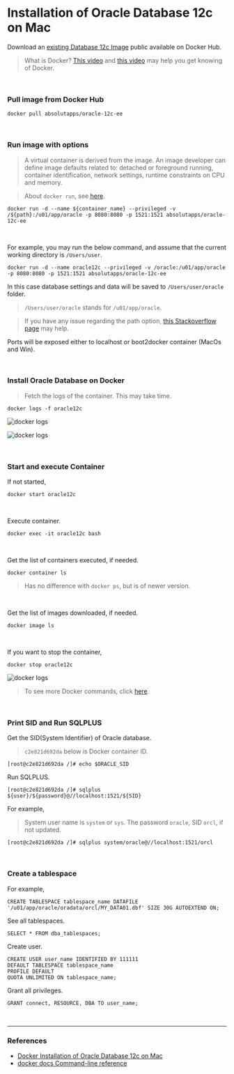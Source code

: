 # Installation of Oracle Database 12c on Mac

Download an [existing Database 12c Image](https://hub.docker.com/r/absolutapps/oracle-12c-ee) public available on Docker Hub.

> What is Docker? [This video](https://www.youtube.com/watch?v=tPjpcsgxgWc) and [this video](https://www.youtube.com/watch?v=chnCcGCTyBg) may help you get knowing of Docker.

<br>

### Pull image from Docker Hub

```
docker pull absolutapps/oracle-12c-ee
```

<br>

### Run image with options

> A virtual container is derived from the image. An image developer can define image defaults related to: detached or foreground running, container identification, network settings, runtime constraints on CPU and memory.

> About `docker run`, see [here](https://docs.docker.com/engine/reference/run/).

```
docker run -d --name ${container_name} --privileged -v /${path}:/u01/app/oracle -p 8080:8080 -p 1521:1521 absolutapps/oracle-12c-ee
```

<br>

For example, you may run the below command, and assume that the current working directory is `/Users/user`.

```
docker run -d --name oracle12c --privileged -v /oracle:/u01/app/oracle -p 8080:8080 -p 1521:1521 absolutapps/oracle-12c-ee
```

In this case database settings and data will be saved to `/Users/user/oracle` folder.

> `/Users/user/oracle` stands for `/u01/app/oracle`.

> If you have any issue regarding the path option, [this Stackoverflow page](https://stackoverflow.com/questions/45122459/docker-mounts-denied-the-paths-are-not-shared-from-os-x-and-are-not-known) may help.

Ports will be exposed either to localhost or boot2docker container (MacOs and Win).

<br>

### Install Oracle Database on Docker

> Fetch the logs of the container. This may take time.

```
docker logs -f oracle12c
```

![docker logs](./../../img/dockerLogs1.png)

![docker logs](./../../img/dockerLogs2.png)

<br>

### Start and execute Container

If not started,

```
docker start oracle12c
```

<br>

Execute container.

```
docker exec -it oracle12c bash
```

<br>

Get the list of containers executed, if needed.

```
docker container ls
```

> Has no difference with `docker ps`, but is of newer version.

<br>

Get the list of images downloaded, if needed.

```
docker image ls
```

<br>

If you want to stop the container,

```
docker stop oracle12c
```

![docker logs](./../../img/dockerLogs3.png)

> To see more Docker commands, click [here](https://docs.docker.com/engine/reference/run/).

<br>

### Print SID and Run SQLPLUS

Get the SID(System Identifier) of Oracle database.

> `c2e821d692da` below is Docker container ID.

```
[root@c2e821d692da /]# echo $ORACLE_SID
```

Run SQLPLUS.

```
[root@c2e821d692da /]# sqlplus ${user}/${password}@//localhost:1521/${SID}
```

For example,

> System user name is `system` or `sys`. The password `oracle`, SID `orcl`, if not updated.

```
[root@c2e821d692da /]# sqlplus system/oracle@//localhost:1521/orcl
```

<br>

### Create a tablespace

For example,

```
CREATE TABLESPACE tablespace_name DATAFILE '/u01/app/oracle/oradata/orcl/MY_DATA01.dbf' SIZE 30G AUTOEXTEND ON;
```

See all tablespaces.

```
SELECT * FROM dba_tablespaces;
```

Create user.

```
CREATE USER user_name IDENTIFIED BY 111111
DEFAULT TABLESPACE tablespace_name
PROFILE DEFAULT
QUOTA UNLIMITED ON tablespace_name;
```

Grant all privileges.

```
GRANT connect, RESOURCE, DBA TO user_name;
```

<br>

---

### References

- [Docker Installation of Oracle Database 12c on Mac](https://oraclespin.com/2018/03/30/docker-installation-of-oracle-database-12c-on-mac/)
- [docker docs Command-line reference](https://docs.docker.com/engine/reference/run/)
